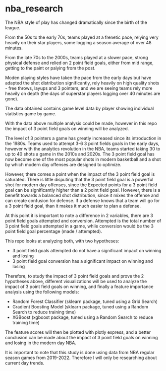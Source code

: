 # nba_research
The NBA style of play has changed dramatically since the birth of the league.

From the 50s to the early 70s, teams played at a frenetic pace, relying very heavily on their star players, some logging a season average of over 48 minutes.

From the late 70s to the 2000s, teams played at a slower pace, strong physical defense and relied on 2 point field goals, either from mid range, getting to the paint or palying from the post.

Moden playing styles have taken the pace from the early days but have adapted the shot distribution significantly, rely heavily on high quality shots - free throws, layups and 3 pointers, and we are seeing teams rely more heavily on depth (the days of superstar players logging over 40 minutes are gone).

The data obtained contains game level data by player showing individual statistics game by game. 

With the data above multiple analysis could be made, however in this repo the impact of 3 point field goals on winning will be analyzed.

The level of 3 pointers a game has greatly increased since its introduction in the 1980s. Teams used to attempt 3-6 3 point fields goals in the early days, however with the analytics revolution in the NBA, teams started taking 30 to up to 40 shots a game in the 2010s and 2020s. The 3 point field goal has now become one of the most popular shots in modern basketball and a shot by which modern day offenses are designed to optimize.

However, there comes a point when the impact of the 3 point field goal is saturated. There is little disputing that the 3 point field goal is a powerful shot for modern day offenses, since the Expected points for a 3 point field goal can be significantly higher than a 2 point field goal. However, there is a benefit towards a balanced shot distribution, since it mixes the offense and can create confusion for defense. If a defense knows that a team will go for a 3 point field goal, than it makes it much easier to plan a defense.

At this point it is important to note a difference in 2 variables, there are 3 point field goals attempted and conversion. Attempted is the total number of 3 point field goals attempted in a game, while conversion would be the 3 point field goal percentage (made / attempted).

This repo looks at analyzing both, with two hypotheses:
* 3 point field goals attempted do not have a significant impact on winning and losing
* 3 point field goal conversion has a significant impact on winning and losing

Therefore, to study the impact of 3 point field goals and prove the 2 hypotheses above, different visualizations will be used to analyze the impact of 3 point field goals on winning, and finally a feature importance analysis using the following models:

* Random Forest Classifier (sklearn package, tuned using a Grid Search)
* Gradient Boosting Model (sklearn package, tuned using a Random Search to reduce training time)
* XGBoost (xgboost package, tuned using a Random Search to reduce training time)

The feature scores will then be plotted with plotly express, and a better conclusion can be made about the impact of 3 point field goals on winning and losing in the modern day NBA.

It is important to note that this study is done using data from NBA regular season games from 2019-2022. Therefore I will only be researching about current day trends.
